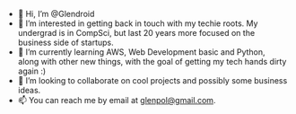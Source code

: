 - 👋 Hi, I’m @Glendroid
- 👀 I’m interested in getting back in touch with my techie roots.  My undergrad is in CompSci, but last 20 years more focused on the business side of startups.
- 🌱 I’m currently learning AWS, Web Development basic and Python, along with other new things, with the goal of getting my tech hands dirty again :)
- 💞️ I’m looking to collaborate on cool projects and possibly some business ideas.
- 📫 You can reach me by email at glenpol@gmail.com.

<!---
Glendroid/Glendroid is a ✨ special ✨ repository because its `README.md` (this file) appears on your GitHub profile.
You can click the Preview link to take a look at your changes.
--->
